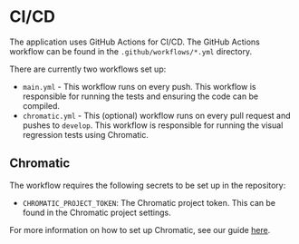 # CI/CD

The application uses GitHub Actions for CI/CD. The GitHub Actions workflow can be found in the `.github/workflows/*.yml` directory.

There are currently two workflows set up:

- `main.yml` - This workflow runs on every push. This workflow is responsible for running the tests and ensuring the code can be compiled.
- `chromatic.yml` - This (optional) workflow runs on every pull request and pushes to `develop`. This workflow is responsible for running the visual regression tests using Chromatic.

## Chromatic

The workflow requires the following secrets to be set up in the repository:

- `CHROMATIC_PROJECT_TOKEN`: The Chromatic project token. This can be found in the Chromatic project settings.

For more information on how to set up Chromatic, see our guide [here](../optional-features/03-chromatic.md).
